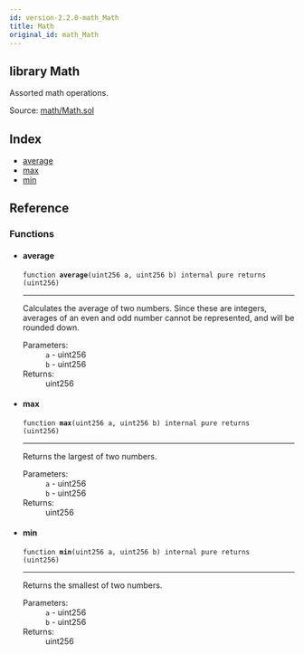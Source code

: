 ```yaml
---
id: version-2.2.0-math_Math
title: Math
original_id: math_Math
---
```


<div class="contract-doc"><div class="contract"><h2 class="contract-header"><span class="contract-kind">library</span> Math</h2><p class="description">Assorted math operations.</p><div class="source">Source: <a href="https://github.com/OpenZeppelin/zeppelin-solidity/blob/v2.2.0/contracts/math/Math.sol" target="_blank">math/Math.sol</a></div></div><div class="index"><h2>Index</h2><ul><li><a href="math_Math.html#average">average</a></li><li><a href="math_Math.html#max">max</a></li><li><a href="math_Math.html#min">min</a></li></ul></div><div class="reference"><h2>Reference</h2><div class="functions"><h3>Functions</h3><ul><li><div class="item function"><span id="average" class="anchor-marker"></span><h4 class="name">average</h4><div class="body"><code class="signature">function <strong>average</strong><span>(uint256 a, uint256 b) </span><span>internal </span><span>pure </span><span>returns  (uint256) </span></code><hr/><div class="description"><p>Calculates the average of two numbers. Since these are integers, averages of an even and odd number cannot be represented, and will be rounded down.</p></div><dl><dt><span class="label-parameters">Parameters:</span></dt><dd><div><code>a</code> - uint256</div><div><code>b</code> - uint256</div></dd><dt><span class="label-return">Returns:</span></dt><dd>uint256</dd></dl></div></div></li><li><div class="item function"><span id="max" class="anchor-marker"></span><h4 class="name">max</h4><div class="body"><code class="signature">function <strong>max</strong><span>(uint256 a, uint256 b) </span><span>internal </span><span>pure </span><span>returns  (uint256) </span></code><hr/><div class="description"><p>Returns the largest of two numbers.</p></div><dl><dt><span class="label-parameters">Parameters:</span></dt><dd><div><code>a</code> - uint256</div><div><code>b</code> - uint256</div></dd><dt><span class="label-return">Returns:</span></dt><dd>uint256</dd></dl></div></div></li><li><div class="item function"><span id="min" class="anchor-marker"></span><h4 class="name">min</h4><div class="body"><code class="signature">function <strong>min</strong><span>(uint256 a, uint256 b) </span><span>internal </span><span>pure </span><span>returns  (uint256) </span></code><hr/><div class="description"><p>Returns the smallest of two numbers.</p></div><dl><dt><span class="label-parameters">Parameters:</span></dt><dd><div><code>a</code> - uint256</div><div><code>b</code> - uint256</div></dd><dt><span class="label-return">Returns:</span></dt><dd>uint256</dd></dl></div></div></li></ul></div></div></div>
